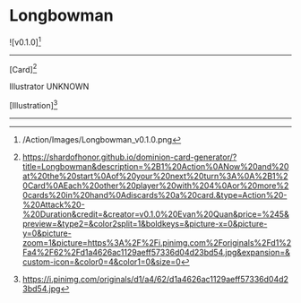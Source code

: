 # Longbowman

![v0.1.0][^v0.1.0]

---

[Card][^Card]

Illustrator UNKNOWN

[Illustration][^Illustration]

---

[^Card]: https://shardofhonor.github.io/dominion-card-generator/?title=Longbowman&description=%2B1%20Action%0ANow%20and%20at%20the%20start%0Aof%20your%20next%20turn%3A%0A%2B1%20Card%0AEach%20other%20player%20with%204%0Aor%20more%20cards%20in%20hand%0Adiscards%20a%20card.&type=Action%20-%20Attack%20-%20Duration&credit=&creator=v0.1.0%20Evan%20Quan&price=%245&preview=&type2=&color2split=1&boldkeys=&picture-x=0&picture-y=0&picture-zoom=1&picture=https%3A%2F%2Fi.pinimg.com%2Foriginals%2Fd1%2Fa4%2F62%2Fd1a4626ac1129aeff57336d04d23bd54.jpg&expansion=&custom-icon=&color0=4&color1=0&size=0
[^Illustration]: https://i.pinimg.com/originals/d1/a4/62/d1a4626ac1129aeff57336d04d23bd54.jpg
[^v0.1.0]: /Action/Images/Longbowman_v0.1.0.png
